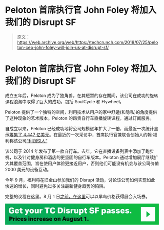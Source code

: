 # Peloton 首席执行官 John Foley 将加入我们的 Disrupt SF 

> 原文：<https://web.archive.org/web/https://techcrunch.com/2018/07/25/peloton-ceo-john-foley-will-join-us-at-disrupt-sf/>

# Peloton 首席执行官 John Foley 将加入我们的 Disrupt SF

成立五年后，Peloton 成为了独角兽。在其短暂的存在期间，该公司在成功的旋转课程浪潮中取得了巨大的成功，包括 SoulCycle 和 Flywheel。

Peloton 提供了一个独特的空间，利用技术从用户的家中舒适(和隐私)的角度提供了这种现象的艺术版本。Peloton 的昂贵自行车直播旋转课程，通过订阅服务。

自成立以来，Peloton 已经成功地将公司规模逐年扩大了一倍，而最近一次统计显示[筹集了 4.447 亿美元](https://web.archive.org/web/20221025230552/https://www.crunchbase.com/organization/peloton-interactive)。在最近的一次采访中，首席执行官兼联合创始人约翰·福利称该公司[“利润惊人”](https://web.archive.org/web/20221025230552/https://www.cnbc.com/2018/05/23/peloton-ceo-john-foley-says-fitness-company-is-weirdly-profitable.html)

该公司于 2014 年发布了第一款自行车。去年，它在直播设备列表中添加了跑步机，以及针对健身房和酒店的更坚固的自行车版本。Peloton 通过增加展厅继续扩大其覆盖范围，旨在使用户体验更接近用户，否则他们可能没有机会与该公司价值 2000 美元的设备互动。

今年 9 月，福利将在旧金山参加我们的 Disrupt 活动，讨论该公司如何实现如此快速的增长，同时避免过多关注最新健身趋势的陷阱。

完整的议程在这里。8 月 1 日[之前，在这里](https://web.archive.org/web/20221025230552/https://techcrunch.com/events/disrupt-sf-2018/?ref=speakerpost37&unii-trigger-open=GSLDXW)可以以早鸟价格获得展会入场券。

[![](img/5b6777891c4bc54f094e51faab877e85.png)](https://web.archive.org/web/20221025230552/https://techcrunch.com/events/disrupt-sf-2018/?ref=speakerpost37&unii-trigger-open=GSLDXW)